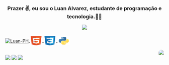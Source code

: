<h3 align="center">
Prazer ✌, eu sou o Luan Alvarez, estudante de programação e tecnologia.👨‍💻
 </h3>

 
<div align="center">
  <a href="https://github.com/Alvrzz">
  <img height="180em" src="https://github-readme-stats.vercel.app/api?username=Alvrzz&show_icons=true&theme=codeSTACKr&include_all_commits=true&count_private=true"/>
  </div>
 
 <div style="display: inline_block"><br>
   
  <img align="center" alt="Luan-PH" height="30" width="40" src="https://cdn.jsdelivr.net/gh/devicons/devicon/icons/photoshop/photoshop-plain.svg" />       
  <img align="center" alt="Luan-HTML" height="30" width="40" src="https://raw.githubusercontent.com/devicons/devicon/master/icons/html5/html5-original.svg">
  <img align="center" alt="Luan-CSS" height="30" width="40" src="https://raw.githubusercontent.com/devicons/devicon/master/icons/css3/css3-original.svg">
  <img align="center" alt="Luan-Python" height="30" width="40" src="https://raw.githubusercontent.com/devicons/devicon/master/icons/python/python-original.svg">
  
  <img align="right" height="110" style="border-radius:50px;" 
src="https://media3.giphy.com/media/26n7b7PjSOZJwVCmY/giphy.gif?cid=ecf05e473s1tu2ruqkuj84hcunvjbk07ngu9kfkmobu4q5di&rid=giphy.gif&ct=g">
</div>
</div>
  
  ##
 <div> 
  <a href="https://www.instagram.com/alvrz_luann/" target="_blank"><img src="https://img.shields.io/badge/-Instagram-%23E4405F?style=for-the-badge&logo=instagram&logoColor=white" target="_blank"></a>
  <a href = "mailto:alvarezluan.ti@gmail.com"><img src="https://img.shields.io/badge/-Gmail-%23333?style=for-the-badge&logo=gmail&logoColor=white" target="_blank"></a>
  <a href="https://www.linkedin.com/in/luan-alvarez-1499a7224/" target="_blank"><img src="https://img.shields.io/badge/-LinkedIn-%230077B5?style=for-the-badge&logo=linkedin&logoColor=white" target="_blank"></a> 
  </div>
  
